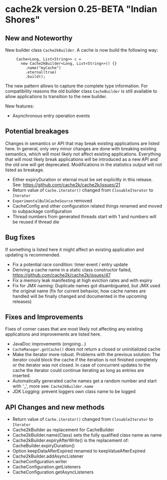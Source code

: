 # cache2k version 0.25-BETA "Indian Shores"

## New and Noteworthy

New builder class `Cache2kBuilder`. A cache is now build the following way:

````
     Cache<Long, List<String>> c =
       new Cache2kBuilder<Long, List<String>>() {}
         .name("myCache")
         .eternal(true)
         .build();
````

The new pattern allows to capture the complete type information. For compatibility reasons the
old builder class `CacheBuilder` is still available to allow applications to transition to the
new builder.

New features:

  * Asynchronous entry operation events

## Potential breakages

Changes in semantics or API that may break existing applications are listed here. In general, only very minor
changes are done with breaking existing semantics, which will most likely not affect existing applications.
Everything that will most likely break applications will be introduced as a new API and the old one will 
get deprecated. Modifications in the statistics output will not listed as breakage.

  * Either expiryDuration or eternal must be set explicitly in this release. See: https://github.com/cache2k/cache2k/issues/21
  * Return value of `Cache.iterator()` changed from `ClosableIterator` to `Iterator`
  * `ExperimentalBulkCacheSource` removed
  * CacheConfig and other configuration related things renamed and moved to subpackage configuration
  * Thread numbers from generated threads start with 1 and numbers will be reused if thread die

## Bug fixes

If something is listed here it might affect an existing application and updating is recommended.

  * Fix a potential race condition: timer event / entry update
  * Deriving a cache name in a static class constructor failed, https://github.com/cache2k/cache2k/issues/47
  * Fix a memory leak manifesting at high eviction rates and with expiry
  * Fix for JMX naming: Duplicate names got disambiguated, but JMX used the original name (fix for current behavior, 
    how cache names are handled will be finally changed and documented in the upcoming releases)

## Fixes and Improvements

Fixes of corner cases that are most likely not affecting any existing applications and improvements are listed here.

  * JavaDoc improvements (ongoing...)
  * `CacheManager.getCache()` does not return a closed or uninitialized cache
  * Make the iterator more robust. Problems with the previous solution: The iterator could block the cache 
    if the iteration is not  finished completely or the iterator was not closed. In case of concurrent updates to 
    the cache the iterator could continue iterating as long as entries are inserted.
  * Automatically generated cache names get a random number and start with '_', more see: `Cache2kBuilder.name`
  * JDK Logging: prevent loggers own class name to be logged

## API Changes and new methods

  * Return value of `Cache.iterator()` changed from `ClosableIterator` to `Iterator`
  * Cache2kBuilder as replacement for CacheBuilder
  * Cache2kBuilder.name(Class) sets the fully qualified class name as name
  * Cache2kBuilder.expiryAfterWrite() is the replacement of: CacheBuilder.expiryDuration()
  * Option keepDataAfterExpired renamed to keepValueAfterExpired
  * Cache2kBuilder.addAsyncListener
  * CacheConfiguration.writer
  * CacheConfiguration.getListeners
  * CacheConfiguration.getAsyncListeners
  


